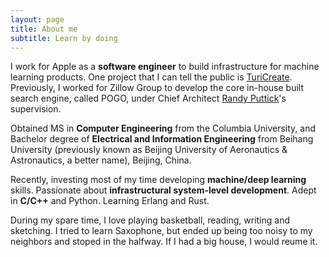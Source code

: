 ```yaml
---
layout: page
title: About me
subtitle: Learn by doing
---
```


<span class="fa fa-briefcase about-icon"></span>
I work for Apple as a **software engineer** to build infrastructure for machine learning products. One project that I can tell the public is [TuriCreate](https://github.com/apple/turicreate). Previously, I worked for Zillow Group to develop the core in-house built search engine, called POGO, under Chief Architect [Randy Puttick](https://www.linkedin.com/in/randy-puttick-b00aa0/)'s supervision.

<span class="fa fa-graduation-cap about-icon"></span>
Obtained MS in **Computer Engineering** from the Columbia University, and Bachelor degree of **Electrical and Information Engineering** from Beihang
University (previously known as Beijing University of Aeronautics & Astronautics, a better name), Beijing, China.

<span class="fa fa-code about-icon"></span>
Recently, investing most of my time developing **machine/deep learning** skills. Passionate about **infrastructural system-level development**. Adept in **C/C++** and Python. Learning Erlang and Rust.

<span class="fa fa-heart about-icon"></span>
During my spare time, I love playing basketball, reading, writing and sketching. I tried to learn Saxophone, but ended up being too noisy to my neighbors and stoped in the halfway. If I had a big house, I would reume it.
